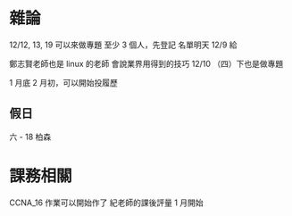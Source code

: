 # 雜論
12/12, 13, 19 可以來做專題
至少 3 個人，先登記
名單明天 12/9 給

鄭志賢老師也是 linux 的老師
會說業界用得到的技巧
12/10 （四）下也是做專題

1 月底 2 月初，可以開始投履歷

## 假日
六 - 18 柏森

# 課務相關
CCNA_16 作業可以開始作了
紀老師的課後評量 1 月開始
